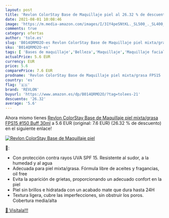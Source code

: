 ```yaml
---
layout: post
title: 'Revlon ColorStay Base de Maquillaje piel al 26.32 % de descuento'
date: 2021-08-01 10:08:46
image: 'https://m.media-amazon.com/images/I/31Y4peSNtKL._SL500_._SL400_.jpg'
comments: true
category: ofertas
author: 'tole.es'
slug: 'B014QRMO2O-es Revlon ColorStay Base de Maquillaje piel mixta/grasa FPS15...'
sku: 'B014QRMO2O-es'
tags: [ 'Bases de maquillaje','Belleza','Maquillaje','Maquillaje facial','maquillaje','revlon', ]
actualPrice: 5.6 EUR
currency: EUR
price: 5.6
comparePrice: 7.6 EUR
prodname: 'Revlon ColorStay Base de Maquillaje piel mixta/grasa FPS15  #150 Buff 30ml'
country: 'es'
flag: '🇪🇸'
brand: 'REVLON'
buyurl: 'https://www.amazon.es/dp/B014QRMO2O/?tag=tolees-21'
descuento: '26.32'
average: '5.6'
---
```


Ahora mismo tienes [Revlon ColorStay Base de Maquillaje piel mixta/grasa FPS15  #150 Buff 30ml](https://www.amazon.es/dp/B014QRMO2O/?tag=tolees-21) a 5.6 EUR (original: 7.6 EUR) (26.32 %  de descuento) en el siguiente enlace!

[![Revlon ColorStay Base de Maquillaje piel](https://m.media-amazon.com/images/I/31Y4peSNtKL._SL500_._SL400_.jpg)](https://www.amazon.es/dp/B014QRMO2O/?tag=tolees-21)

🔎:

- Con protección contra rayos UVA SPF 15. Resistente al sudor, a la humedad y al agua
- Adecuada para piel mixta/grasa. Fórmula libre de aceites y fragancias, oil free
- Evita la aparición de grietas, proporcionando un adecuado confort en la piel
- Piel sin brillos e hidratada con un acabado mate que dura hasta 24H
- Textura ligera, cubre las imperfecciones, sin obstruir los poros. Cobertura media/alta

[🛒 Visítala!!!](https://www.amazon.es/dp/B014QRMO2O/?tag=tolees-21)

